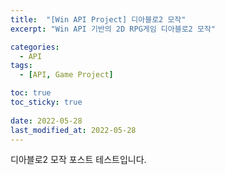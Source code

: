 ```yaml
---
title:  "[Win API Project] 디아블로2 모작"
excerpt: "Win API 기반의 2D RPG게임 디아블로2 모작"

categories:
  - API
tags:
  - [API, Game Project]

toc: true
toc_sticky: true
 
date: 2022-05-28
last_modified_at: 2022-05-28
---
```


디아블로2 모작 포스트 테스트입니다.